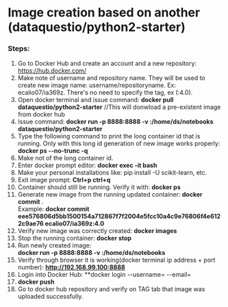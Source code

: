 
# Image creation based on another (dataquestio/python2-starter)

### Steps:

1. Go to Docker Hub and create an account and a new repository: https://hub.docker.com/
2. Make note of username and repository name. They will be used to create new image name: username/repositoryname. 
Ex: ecalio07/ia369z. There's no need to specify the tag, ex (:4.0).
3. Open docker terminal and issue command: **docker pull dataquestio/python2-starter** //This will donwload a pre-existent image from docker hub
4. Issue command: **docker run -p 8888:8888 -v <git cloned diretory path>:/home/ds/notebooks dataquestio/python2-starter**
5. Type the following command to print the long container id that is running. Only with this long id generation of 
new image works properly: **docker ps --no-trunc -q**
6. Make not of the long container id.
7. Enter docker prompt editor: **docker exec -it <container id> bash**
8. Make your personal installations like: pip install -U scikit-learn, etc.
9. Exit image prompt: **Ctrl+p ctrl+q**
10. Container should still be running. Verify it with: **docker ps**
11. Generate new image from the running updated container: **docker commit <longID> <new-image-name>**.<br>
Example: **docker commit eee576806d5bb1500154a712867f7f2004e5fcc10a4c9e76806f4e6122c9ae76 ecalio07/ia369z:4.0**
12. Verify new image was correctly created: **docker images**
13. Stop the running container: **docker stop <containerID>**
14. Run newly created image:<br>
**docker run -p 8888:8888 -v <git cloned diretory path>:/home/ds/notebooks <new-image-name>**
15. Verify through browser it is working(docker terminal ip address + port number): **http://192.168.99.100:8888**
16. Login into Docker Hub: **docker login --username=<yourdockerhubuser> --email=<emaildockerhub>
17. **docker push <new-image-name>**
18. Go to docker hub repository and verify on TAG tab that image was uploaded successfully.
